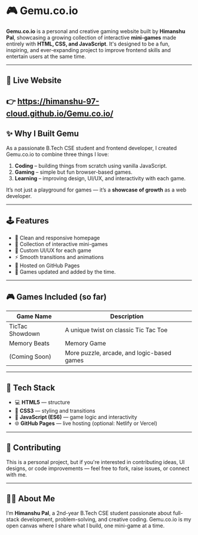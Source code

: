 # 🎮 Gemu.co.io

**Gemu.co.io** is a personal and creative gaming website built by **Himanshu Pal**, showcasing a growing collection of interactive **mini-games** made entirely with **HTML, CSS, and JavaScript**. It's designed to be a fun, inspiring, and ever-expanding project to improve frontend skills and entertain users at the same time.

---

## 🌟 Live Website

👉 https://himanshu-97-cloud.github.io/Gemu.co.io/
---

## ✨ Why I Built Gemu

As a passionate B.Tech CSE student and frontend developer, I created Gemu.co.io to combine three things I love:

1. **Coding** – building things from scratch using vanilla JavaScript.
2. **Gaming** – simple but fun browser-based games.
3. **Learning** – improving design, UI/UX, and interactivity with each game.

It’s not just a playground for games — it’s a **showcase of growth** as a web developer.

---

## 🕹️ Features

* 🎯 Clean and responsive homepage
* 🧩 Collection of interactive mini-games
* 🎨 Custom UI/UX for each game
* ⚡ Smooth transitions and animations
* 💾 Hosted on GitHub Pages
* 🔄 Games updated and added by the time.

---

## 🎮 Games Included (so far)

| Game Name         | Description                                |
| -------------     | ------------------------------------------ |
| TicTac Showdown   | A unique twist on classic Tic Tac Toe      |
| Memory Beats      | Memory Game            |
| (Coming Soon)     | More puzzle, arcade, and logic-based games |

---

## 🔧 Tech Stack

* 💻 **HTML5** — structure
* 🎨 **CSS3** — styling and transitions
* 🧠 **JavaScript (ES6)** — game logic and interactivity
* 🌐 **GitHub Pages** — live hosting (optional: Netlify or Vercel)

---

## 🤝 Contributing

This is a personal project, but if you're interested in contributing ideas, UI designs, or code improvements — feel free to fork, raise issues, or connect with me.

---

## 👨‍💻 About Me

I’m **Himanshu Pal**, a 2nd-year B.Tech CSE student passionate about full-stack development, problem-solving, and creative coding.
Gemu.co.io is my open canvas where I share what I build, one mini-game at a time.
